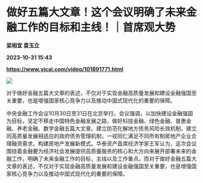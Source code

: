 # 做好五篇大文章！这个会议明确了未来金融工作的目标和主线！｜首席观大势
**梁相宜 袁玉立**

**2023-10-31 15:43**

**https://www.yicai.com/video/101891771.html**

![](http://imgcdn.yicai.com/vms-new/2023/10/240422df-e980-4b46-b461-3731d2d94490.jpeg) 

对于做好金融五篇大文章的表述，不仅对于实现金融高质量发展和建设金融强国至关重要，也是增强国家核心竞争力以及推动中国式现代化的重要的保障。

中央金融工作会议10月30日至31日在北京举行。会议强调，以加快建设金融强国为目标，坚定不移走中国特色金融发展之路，做好科技金融、绿色金融、普惠金融、养老金融、数字金融五篇大文章。建立防范化解地方债务风险长效机制，建立同高质量发展相适应的政府债务管理机制，一视同仁满足不同所有制房地产企业合理融资需求，构建房地产发展新模式。华泰资产首席经济学家王军认为，这次会议围绕着金融要为经济社会发展提供高质量服务的核心和大方向来展开部署未来的金融工作，明确了未来金融工作的目标，主线以及工作重点。而对于做好金融五篇大文章的表述，不仅对于实现金融高质量发展和建设金融强国至关重要，也是增强国家核心竞争力以及推动中国式现代化的重要的保障。